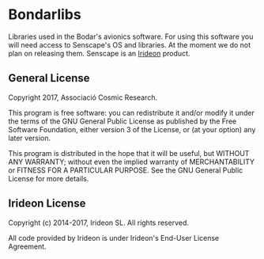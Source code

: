 # Bondarlibs

Libraries used in the Bodar's avionics software. For using this software you will need access to Senscape's OS and libraries. At the moment we do not plan on releasing them. Senscape is an [Irideon](http://irideon.eu/) product.

## General License

Copyright 2017, Associació Cosmic Research.

This program is free software: you can redistribute it and/or modify
it under the terms of the GNU General Public License as published by
the Free Software Foundation, either version 3 of the License, or
(at your option) any later version.

This program is distributed in the hope that it will be useful,
but WITHOUT ANY WARRANTY; without even the implied warranty of
MERCHANTABILITY or FITNESS FOR A PARTICULAR PURPOSE.  See the
GNU General Public License for more details.

## Irideon License

Copyright (c) 2014-2017, Irideon SL. All rights reserved.

All code provided by Irideon is under Irideon's End-User License Agreement.
